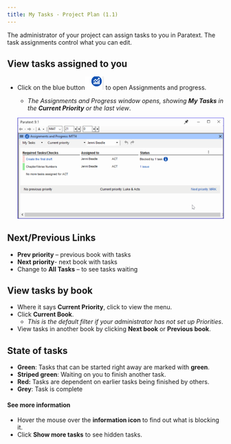 ```yaml
---
title: My Tasks - Project Plan (1.1)
---
```

The administrator of your project can assign tasks to you in Paratext. The task assignments control what you can edit.

## View tasks assigned to you

-   Click on the blue button![](../media/9c6773b2653dfd507ecbec0fd0936b7b.png) to open Assignments and progress.  
    -  *The Assignments and Progress window opens, showing **My Tasks** in the **Current Priority** or the last view*.

    ![](../media/20bad269ca95f26709b19224ef499847.png)

## Next/Previous Links

-   **Prev priority** – previous book with tasks
-   **Next priority**- next book with tasks
-   Change to **All Tasks** – to see tasks waiting

## View tasks by book

-   Where it says **Current Priority**, click to view the menu.
-   Click **Current Book**.  
    -  *This is the default filter if your administrator has not set up Priorities*.
-   View tasks in another book by clicking **Next book** or **Previous book**.

## State of tasks

- **Green**: Tasks that can be started right away are marked with **green**.
- **Striped green**: Waiting on you to finish another task.
- **Red:** Tasks are dependent on earlier tasks being finished by others.
- **Grey**: Task is complete

#### See more information
-  Hover the mouse over the **information icon** to find out what is blocking it.
-  Click **Show more tasks** to see hidden tasks.






